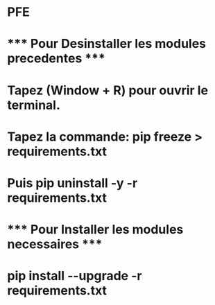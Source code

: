 # PFE
# ***  Pour Desinstaller les modules precedentes  ***
# Tapez (Window + R) pour ouvrir le terminal.
# Tapez la commande: pip freeze > requirements.txt
# Puis pip uninstall -y -r requirements.txt

# ***  Pour Installer les modules necessaires  ***
# pip install --upgrade -r requirements.txt
